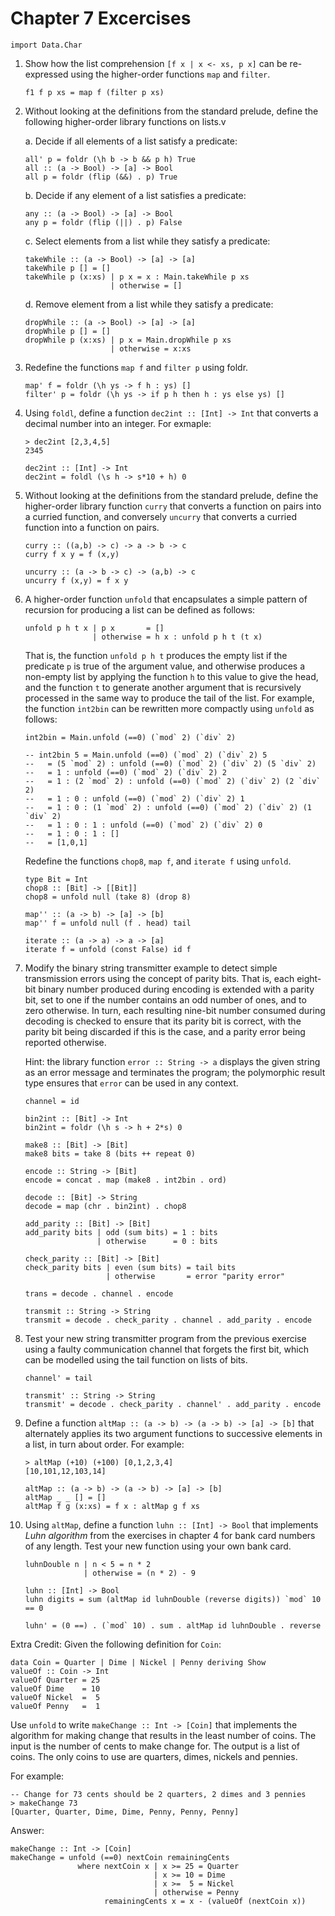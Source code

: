 Chapter 7 Excercises
===================

~~~ {.haskell}
import Data.Char
~~~

1. Show how the list comprehension `[f x | x <- xs, p x]` can be re-expressed using the higher-order functions `map` and `filter`.

    ~~~ {.haskell}
    f1 f p xs = map f (filter p xs)
    ~~~
2. Without looking at the definitions from the standard prelude, define the following higher-order library functions on lists.v

    a. Decide if all elements of a list satisfy a predicate:

    ~~~ {.haskell}
    all' p = foldr (\h b -> b && p h) True
    all :: (a -> Bool) -> [a] -> Bool
    all p = foldr (flip (&&) . p) True
    ~~~
    b. Decide if any element of a list satisfies a predicate:

    ~~~ {.haskell}
    any :: (a -> Bool) -> [a] -> Bool
    any p = foldr (flip (||) . p) False
    ~~~
    c. Select elements from a list while they satisfy a predicate:

    ~~~ {.haskell}
    takeWhile :: (a -> Bool) -> [a] -> [a]
    takeWhile p [] = []
    takeWhile p (x:xs) | p x = x : Main.takeWhile p xs
                       | otherwise = []
    ~~~
    d. Remove element from a list while they satisfy a predicate:

    ~~~ {.haskell}
    dropWhile :: (a -> Bool) -> [a] -> [a]
    dropWhile p [] = []
    dropWhile p (x:xs) | p x = Main.dropWhile p xs
                       | otherwise = x:xs
    ~~~

3. Redefine the functions `map f` and `filter p` using foldr.

    ~~~ {.haskell}
    map' f = foldr (\h ys -> f h : ys) []
    filter' p = foldr (\h ys -> if p h then h : ys else ys) []
    ~~~

4. Using `foldl`, define a function `dec2int :: [Int] -> Int` that converts a decimal number into an integer. For exmaple:

    ~~~ 
    > dec2int [2,3,4,5]
    2345
    ~~~

    ~~~ {.haskell}
    dec2int :: [Int] -> Int
    dec2int = foldl (\s h -> s*10 + h) 0
    ~~~

5. Without looking at the definitions from the standard prelude, define the higher-order library function `curry` that converts a function on pairs into a curried function, and conversely `uncurry` that converts a curried function into a function on pairs.

    ~~~ {.haskell}
    curry :: ((a,b) -> c) -> a -> b -> c
    curry f x y = f (x,y)

    uncurry :: (a -> b -> c) -> (a,b) -> c
    uncurry f (x,y) = f x y
    ~~~

6. A higher-order function `unfold` that encapsulates a simple pattern of recursion for producing a list can be defined as follows:

    ~~~ {.haskell}
    unfold p h t x | p x       = []
                   | otherwise = h x : unfold p h t (t x)
    ~~~

    That is, the function `unfold p h t` produces the empty list if the predicate `p` is true of the argument value, and otherwise produces a non-empty list by applying the function `h` to this value to give the head, and the function `t` to generate another argument that is recursively processed in the same way to produce the tail of the list. For example, the function `int2bin` can be rewritten more compactly using `unfold` as follows:

    ~~~ {.haskell}
    int2bin = Main.unfold (==0) (`mod` 2) (`div` 2)
    
    -- int2bin 5 = Main.unfold (==0) (`mod` 2) (`div` 2) 5
    --   = (5 `mod` 2) : unfold (==0) (`mod` 2) (`div` 2) (5 `div` 2)
    --   = 1 : unfold (==0) (`mod` 2) (`div` 2) 2
    --   = 1 : (2 `mod` 2) : unfold (==0) (`mod` 2) (`div` 2) (2 `div` 2)
    --   = 1 : 0 : unfold (==0) (`mod` 2) (`div` 2) 1
    --   = 1 : 0 : (1 `mod` 2) : unfold (==0) (`mod` 2) (`div` 2) (1 `div` 2)
    --   = 1 : 0 : 1 : unfold (==0) (`mod` 2) (`div` 2) 0
    --   = 1 : 0 : 1 : []
    --   = [1,0,1]
    ~~~

    Redefine the functions `chop8`, `map f`, and `iterate f` using `unfold`.

    ~~~ {.haskell}
    type Bit = Int
    chop8 :: [Bit] -> [[Bit]]
    chop8 = unfold null (take 8) (drop 8)

    map'' :: (a -> b) -> [a] -> [b]
    map'' f = unfold null (f . head) tail

    iterate :: (a -> a) -> a -> [a]
    iterate f = unfold (const False) id f
    ~~~

7. Modify the binary string transmitter example to detect simple transmission errors using the concept of parity bits. That is, each eight-bit binary number produced during encoding is extended with a parity bit, set to one if the number contains an odd number of ones, and to zero otherwise. In turn, each resulting nine-bit number consumed during decoding is checked to ensure that its parity bit is correct, with the parity bit being discarded if this is the case, and a parity error being reported otherwise. 

    Hint: the library function `error :: String -> a` displays the given string as an error message and terminates the program; the polymorphic result type ensures that `error` can be used in any context.

    ~~~ {.haskell}
    channel = id

    bin2int :: [Bit] -> Int
    bin2int = foldr (\h s -> h + 2*s) 0

    make8 :: [Bit] -> [Bit]
    make8 bits = take 8 (bits ++ repeat 0)

    encode :: String -> [Bit]
    encode = concat . map (make8 . int2bin . ord)

    decode :: [Bit] -> String
    decode = map (chr . bin2int) . chop8

    add_parity :: [Bit] -> [Bit]
    add_parity bits | odd (sum bits) = 1 : bits
                    | otherwise      = 0 : bits
    
    check_parity :: [Bit] -> [Bit]
    check_parity bits | even (sum bits) = tail bits
                      | otherwise       = error "parity error"

    trans = decode . channel . encode

    transmit :: String -> String
    transmit = decode . check_parity . channel . add_parity . encode

    ~~~

8. Test your new string transmitter program from the previous exercise using a faulty communication channel that forgets the first bit, which can be modelled using the tail function on lists of bits. 

    ~~~ {.haskell}
    channel' = tail

    transmit' :: String -> String
    transmit' = decode . check_parity . channel' . add_parity . encode
    ~~~

9. Define a function `altMap :: (a -> b) -> (a -> b) -> [a] -> [b]` that alternately applies its two argument functions to successive elements in a list, in turn about order. For example:

    ~~~
    > altMap (+10) (+100) [0,1,2,3,4]
    [10,101,12,103,14]
    ~~~

    ~~~ {.haskell}
    altMap :: (a -> b) -> (a -> b) -> [a] -> [b]
    altMap _ _ [] = []
    altMap f g (x:xs) = f x : altMap g f xs
    ~~~

10. Using `altMap`, define a function `luhn :: [Int] -> Bool` that implements *Luhn algorithm* from the exercises in chapter 4 for bank card numbers of any length. Test your new function using your own bank card.

    ~~~ {.haskell}
    luhnDouble n | n < 5 = n * 2
                 | otherwise = (n * 2) - 9

    luhn :: [Int] -> Bool
    luhn digits = sum (altMap id luhnDouble (reverse digits)) `mod` 10 == 0

    luhn' = (0 ==) . (`mod` 10) . sum . altMap id luhnDouble . reverse
    ~~~


Extra Credit: Given the following definition for `Coin`:

~~~ {.haskell}
data Coin = Quarter | Dime | Nickel | Penny deriving Show
valueOf :: Coin -> Int
valueOf Quarter = 25
valueOf Dime    = 10
valueOf Nickel  =  5
valueOf Penny   =  1
~~~

Use `unfold` to write `makeChange :: Int -> [Coin]` that implements the
algorithm for making change that results in the least number of coins. The
input is the number of cents to make change for. The output is a list of coins.
The only coins to use are quarters, dimes, nickels and pennies.

For example: 

~~~
-- Change for 73 cents should be 2 quarters, 2 dimes and 3 pennies
> makeChange 73
[Quarter, Quarter, Dime, Dime, Penny, Penny, Penny]
~~~

Answer:

~~~ {.haskell}
makeChange :: Int -> [Coin]
makeChange = unfold (==0) nextCoin remainingCents
               where nextCoin x | x >= 25 = Quarter
                                | x >= 10 = Dime
                                | x >=  5 = Nickel
                                | otherwise = Penny
                     remainingCents x = x - (valueOf (nextCoin x))
~~~
